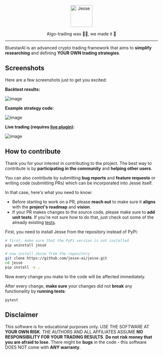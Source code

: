 <div align="center">
<br>
<p align="center">
<img src="assets/jesse-logo.png" alt="Jesse" height="72" />
</p>

<p align="center">
Algo-trading was 😵‍💫, we made it 🤩
</p>
</div>

---

BluestarAI is an advanced crypto trading framework that aims to **simplify** **researching** and defining **YOUR OWN trading strategies**.


## Screenshots

Here are a few screenshots just to get you excited:

**Backtest results:**

![image](assets/screenshots/quantstats.png)

**Example strategy code:**

![image](assets/screenshots/strategy.jpg)

**Live trading (requires [live plugin](https://docs.jesse.trade/docs/livetrade.html)):**

![image](assets/screenshots/live-mode.jpg)



## How to contribute

Thank you for your interest in contributing to the project. The best way to contribute is by **participating in the community** and **helping other users**. 

You can also contribute by submitting **bug reports** and **feature requests** or writing code (submitting PRs) which can be incorporated into Jesse itself.

In that case, here's what you need to know:

- Before starting to work on a PR, please **reach out** to make sure it **aligns** with the **project's roadmap** and **vision**.
- If your PR makes changes to the source code, please make sure to **add unit tests**. If you're not sure how to do that, just check out some of the already existing [tests](https://github.com/jesse-ai/jesse/tree/master/tests).

First, you need to install Jesse from the repository instead of PyPi:

```sh
# first, make sure that the PyPi version is not installed
pip uninstall jesse

# now install Jesse from the repository
git clone https://github.com/jesse-ai/jesse.git
cd jesse
pip install -e .
```

Now every change you make to the code will be affected immediately.

After every change, **make sure** your changes did not **break** any functionality by **running tests**:
```
pytest
```

## Disclaimer
This software is for educational purposes only. USE THE SOFTWARE AT **YOUR OWN RISK**. THE AUTHORS AND ALL AFFILIATES ASSUME **NO RESPONSIBILITY FOR YOUR TRADING RESULTS**. **Do not risk money that you are afraid to lose**. There might be **bugs** in the code - this software DOES NOT come with **ANY warranty**.
